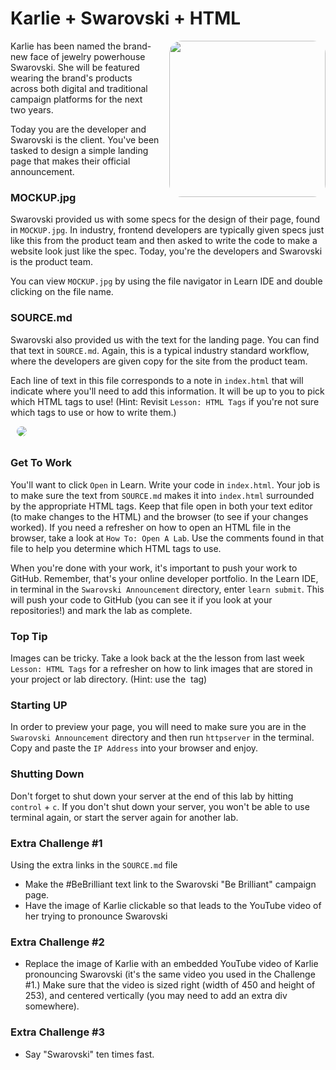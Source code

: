 # Karlie + Swarovski + HTML

<img src="https://s3.amazonaws.com/upperline/curriculum-assets/Swarvoski-KarlieKloss-BeBrilliant.png" width="250px" align="right" hspace="10" style="border-radius: 20px; margin: 0px 0px 15px 15px;"> 

Karlie has been named the brand-new face of jewelry powerhouse Swarovski. She will be featured wearing the brand's products across both digital and traditional campaign platforms for the next two years.

Today you are the developer and Swarovski is the client. You've been tasked to design a simple landing page that makes their official announcement.


### MOCKUP.jpg
Swarovski provided us with some specs for the design of their page, found in `MOCKUP.jpg`. In industry, frontend developers are typically given specs just like this from the product team and then asked to write the code to make a website look just like the spec. Today, you're the developers and Swarovski is the product team.

You can view `MOCKUP.jpg` by using the file navigator in Learn IDE and double clicking on the file name.

### SOURCE.md

Swarovski also provided us with the text for the landing page. You can find that text in `SOURCE.md`. Again, this is a typical industry standard workflow, where the developers are given copy for the site from the product team.

Each line of text in this file corresponds to a note in `index.html` that will indicate where you'll need to add this information. It will be up to you to pick which HTML tags to use! (Hint: Revisit `Lesson: HTML Tags` if you're not sure which tags to use or how to write them.)

<img src="https://s3.amazonaws.com/upperline/curriculum-assets/swarovski_logo_v2016.png" hspace="10" style="border-radius: 25px; margin-bottom: 10px;"> 

### Get To Work

You'll want to click `Open` in Learn. Write your code in `index.html`. Your job is to make sure the text from  `SOURCE.md` makes it into `index.html` surrounded by the appropriate HTML tags. Keep that file open in both your text editor (to make changes to the HTML) and the browser (to see if your changes worked). If you need a refresher on how to open an HTML file in the browser, take a look at `How To: Open A Lab`.
Use the comments found in that file to help you determine which HTML tags to use.

When you're done with your work, it's important to push your work to GitHub. Remember, that's your online developer portfolio. In the Learn IDE, in terminal in the `Swarovski Announcement` directory, enter `learn submit`. This will push your code to GitHub (you can see it if you look at your repositories!) and mark the lab as complete.


### Top Tip

Images can be tricky. Take a look back at the the lesson from last week `Lesson: HTML Tags` for a refresher on how to link images that are stored in your project or lab directory. (Hint: use the  <img> tag)

### Starting UP

In order to preview your page, you will need to make sure you are in the `Swarovski Announcement` directory and then run `httpserver` in the terminal. Copy and paste the `IP Address` into your browser and enjoy.

### Shutting Down
Don't forget to shut down your server at the end of this lab by hitting `control` + `c`. If you don't shut down your server, you won't be able to use terminal again, or start the server again for another lab.


### Extra Challenge #1
Using the extra links in the `SOURCE.md` file   

* Make the #BeBrilliant text link to the Swarovski "Be Brilliant" campaign page. 
* Have the image of Karlie clickable so that leads to the YouTube video of her trying to pronounce Swarovski

### Extra Challenge #2

* Replace the image of Karlie with an embedded YouTube video of Karlie pronouncing Swarovski (it's the same video you used in the Challenge #1.) Make sure that the video is sized right (width of 450 and height of 253), and centered vertically (you may need to add an extra div somewhere).

### Extra Challenge #3
* Say "Swarovski" ten times fast. 
